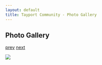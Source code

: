 ```yaml
---
layout: default
title: Tayport Community - Photo Gallery
---
```

## Photo Gallery

[prev](http://tayport.org.uk/photo/61) [next](http://tayport.org.uk/photo/63)

![ ](http://tayport.org.uk/media/062.jpg " ")

